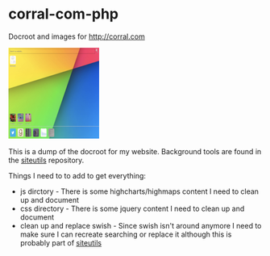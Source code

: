 # corral-com-php
Docroot and images for http://corral.com 

![Alt text](apple-touch-icon.png "corral.com")

This is a dump of the docroot for my website. Background tools are found in the <a href="https://github.com/ronnycorral/siteutils">siteutils</a> repository.
<p>
<p>
Things I need to to add to get everything:
<ul>
<li>js dirctory - There is some highcharts/highmaps content I need to clean up and document
<li>css directory - There is some jquery content I need to clean up and document
<li>clean up and replace swish - Since swish isn't around anymore I need to make sure I can recreate searching or replace it although this is probably part of <a href="https://github.com/ronnycorral/siteutils">siteutils</a>
<ul>
